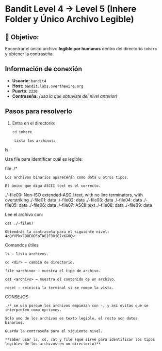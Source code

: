 # Bandit Level 4 → Level 5 (Inhere Folder y Único Archivo Legible)

## 🎯 Objetivo:
Encontrar el único archivo **legible por humanos** dentro del directorio `inhere` y obtener la contraseña.

## Información de conexión
- **Usuario:** `bandit4`  
- **Host:** `bandit.labs.overthewire.org`  
- **Puerto:** `2220`  
- **Contraseña:** _(usa la que obtuviste del nivel anterior)_

## Pasos para resolverlo
1. Entra en el directorio:
   ```bash
   cd inhere

    Lista los archivos:

ls

Usa file para identificar cuál es legible:

file ./*

    Los archivos binarios aparecerán como data u otros tipos.

    El único que diga ASCII text es el correcto.

./-file00: Non-ISO extended-ASCII text, with no line terminators, with overstriking
./-file01: data
./-file02: data
./-file03: data
./-file04: data
./-file05: data
./-file06: data
./-file07: ASCII text
./-file08: data
./-file09: data


Lee el archivo con:

    cat ./-file07

    Obtendrás la contraseña para el siguiente nivel: 4oQYVPkxZOOEOO5pTW81FB8j8lxXGUQw

Comandos útiles

    ls — lista archivos.

    cd <dir> — cambia de directorio.

    file <archivo> — muestra el tipo de archivo.

    cat <archivo> — muestra el contenido de un archivo.

    reset — reinicia la terminal si se rompe la vista.

CONSEJOS

    ./* se usa porque los archivos empiezan con -, y así evitas que se interpreten como opciones.

    Solo uno de los archivos es texto legible, el resto son datos binarios.

    Guarda la contraseña para el siguiente nivel.

    **Saber usar ls, cd, cat y file (que sirve para identificar los tipos legibles de los archivos en un directorio)**